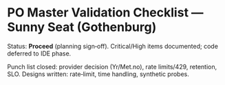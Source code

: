 # PO Master Validation Checklist — Sunny Seat (Gothenburg)

Status: **Proceed** (planning sign‑off). Critical/High items documented; code deferred to IDE phase.

Punch list closed: provider decision (Yr/Met.no), rate limits/429, retention, SLO. Designs written: rate‑limit, time handling, synthetic probes.
